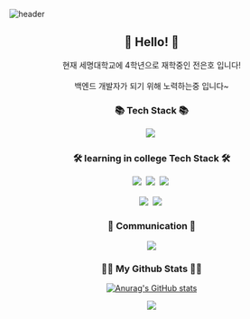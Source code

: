 ![header](https://capsule-render.vercel.app/api?type=wave&color=auto&height=300&section=header&text=Eunho%20Jeon&fontSize=90)

<h2 align="center"> 👋 Hello! 👋</h2>
<p align="center">
  현재 세명대학교에 4학년으로 재학중인 전은호 입니다!<br></br>
  백엔드 개발자가 되기 위해 노력하는중 입니다~
</p>

<h3 align="center">📚 Tech Stack 📚</h3>
<p align="center">
  <img src="https://img.shields.io/badge/java-%23ED8B00.svg?style=for-the-badge&logo=openjdk&logoColor=white"/></a>&nbsp
</p>
<h3 align="center">🛠 learning in college Tech Stack 🛠</h3>
<p align="center">
  <img src="https://img.shields.io/badge/c++-%2300599C.svg?style=for-the-badge&logo=c%2B%2B&logoColor=white"/></a>&nbsp
  <img src="https://img.shields.io/badge/mysql-%2300f.svg?style=for-the-badge&logo=mysql&logoColor=white"/></a>&nbsp
  <img src="https://img.shields.io/badge/Linux-FCC624?style=for-the-badge&logo=linux&logoColor=black"/></a>&nbsp
  <br></br>
  <img src="https://img.shields.io/badge/Android%20Studio-3DDC84.svg?style=for-the-badge&logo=android-studio&logoColor=white"/></a>&nbsp
  <img src="https://img.shields.io/badge/r-%23276DC3.svg?style=for-the-badge&logo=r&logoColor=white"/></a>&nbsp
</p>

<h3 align="center">🌈 Communication 🌈</h3>
<p align="center">
  <a href="mailto:jeoneunho4283@gmail.com"><img src="https://img.shields.io/badge/Gmail-d14836?style=flat-square&logo=Gmail&logoColor=white&link=jeoneunho4283@gmail.com"/></a>

<h3 align="center">👩‍💻 My Github Stats 👩‍💻</h3>
<div align="center">

[![Anurag's GitHub stats](https://github-readme-stats.vercel.app/api?username=hyeinisfree&hide_title=true&show_icons=true&include_all_commits=true&disable_animations=true&theme=vue)](https://github.com/anuraghazra/github-readme-stats)
</div>

  <p align="center">
  <a href="https://hits.seeyoufarm.com"><img src="https://hits.seeyoufarm.com/api/count/incr/badge.svg?url=https%3A%2F%2Fgithub.com%2Fhyeinisfree&count_bg=%2341B883&title_bg=%23CDC2C2&icon=github.svg&icon_color=%23E7E7E7&title=hits&edge_flat=false"/></a>
</p>
